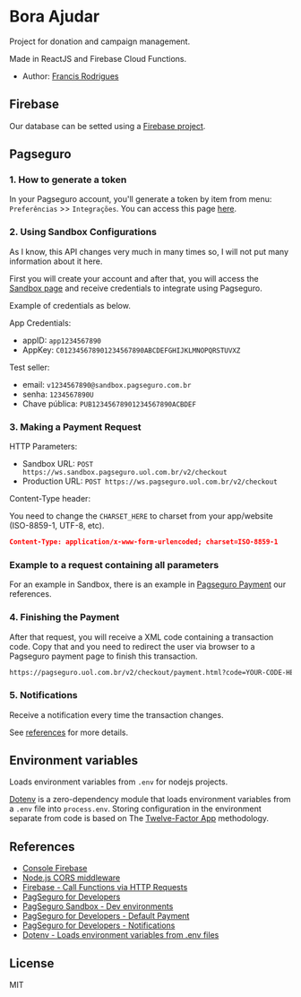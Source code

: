 # Bora Ajudar #

Project for donation and campaign management.

Made in ReactJS and Firebase Cloud Functions.

- Author: [Francis Rodrigues][1]

## Firebase ##

Our database can be setted using a [Firebase project][2].

## Pagseguro ##

### 1. How to generate a token ###

In your Pagseguro account, you'll generate a token by item from menu: `Preferências` >> `Integrações`. You can access this page [here][6].

### 2. Using Sandbox Configurations ###

As I know, this API changes very much in many times so, I will not put many information about it here.

First you will create your account and after that, you will access the [Sandbox page][7] and receive credentials to integrate using Pagseguro.

Example of credentials as below.

App Credentials:

- appID: `app1234567890`
- AppKey: `C012345678901234567890ABCDEFGHIJKLMNOPQRSTUVXZ`

Test seller:

- email: `v1234567890@sandbox.pagseguro.com.br`
- senha: `1234567890U`
- Chave pública: `PUB12345678901234567890ACBDEF`

### 3. Making a Payment Request ###

HTTP Parameters:

- Sandbox URL: `POST https://ws.sandbox.pagseguro.uol.com.br/v2/checkout`
- Production URL: `POST https://ws.pagseguro.uol.com.br/v2/checkout`

Content-Type header:

You need to change the `CHARSET_HERE` to charset from your app/website (ISO-8859-1, UTF-8, etc).

```json
Content-Type: application/x-www-form-urlencoded; charset=ISO-8859-1
```

### Example to a request containing all parameters ###

For an example in Sandbox, there is an example in [Pagseguro Payment][8] our references.

### 4. Finishing the Payment ###

After that request, you will receive a XML code containing a transaction code. Copy that and you need to redirect the user via browser to a Pagseguro payment page to finish this transaction.

```txt
https://pagseguro.uol.com.br/v2/checkout/payment.html?code=YOUR-CODE-HERE
```

### 5. Notifications ###

Receive a notification every time the transaction changes.

See [references][9] for more details.

## Environment variables ##

Loads environment variables from `.env` for nodejs projects.

[Dotenv][10] is a zero-dependency module that loads environment variables from a `.env` file into `process.env`. Storing configuration in the environment separate from code is based on The [Twelve-Factor App][11] methodology.

## References ##

- [Console Firebase][2]
- [Node.js CORS middleware][3]
- [Firebase - Call Functions via HTTP Requests][4]
- [PagSeguro for Developers][5]
- [PagSeguro Sandbox - Dev environments][7]
- [PagSeguro for Developers - Default Payment][8]
- [PagSeguro for Developers - Notifications][9]
- [Dotenv - Loads environment variables from .env files][10]

## License ##

MIT

  [1]: https://github.com/francisrod01
  [2]: https://console.firebase.google.com
  [3]: https://github.com/expressjs/cors
  [4]: https://firebase.google.com/docs/functions/http-events
  [5]: https://dev.pagseguro.uol.com.br/documentacao
  [6]: https://pagseguro.uol.com.br/preferencias/integracoes.jhtml
  [7]: https://sandbox.pagseguro.uol.com.br/aplicacao/configuracoes.html
  [8]: https://dev.pagseguro.uol.com.br/documentacao/pagamento-online/pagamentos/pagamento-padrao
  [9]: https://dev.pagseguro.uol.com.br/documentacao/pagamento-online/notificacoes/api-de-notificacoes
  [10]: https://github.com/motdotla/dotenv/tree/v5.0.1#config
  [11]: https://12factor.net/config
